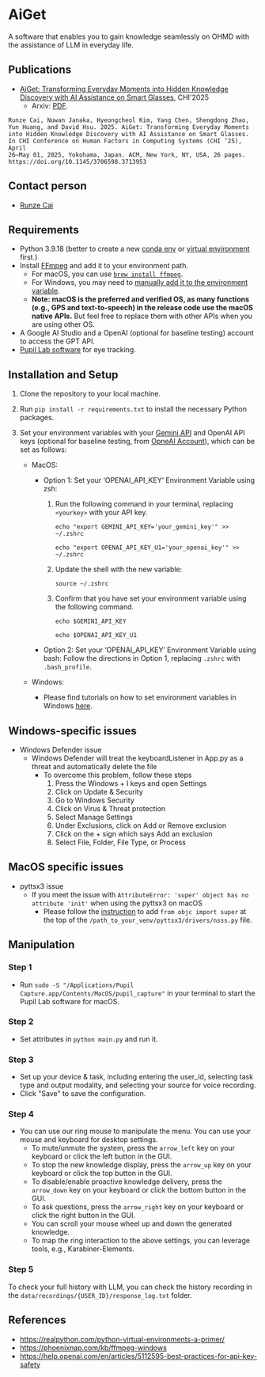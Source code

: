 # AiGet
A software that enables you to gain knowledge seamlessly on OHMD with the assistance of LLM in everyday life.

## Publications
- [AiGet: Transforming Everyday Moments into Hidden Knowledge Discovery with AI Assistance on Smart Glasses](https://doi.org/10.1145/3706598.3713953), CHI'2025
  - Arxiv: [PDF](https://arxiv.org/pdf/2501.16240).

```
Runze Cai, Nuwan Janaka, Hyeongcheol Kim, Yang Chen, Shengdong Zhao,
Yun Huang, and David Hsu. 2025. AiGet: Transforming Everyday Moments
into Hidden Knowledge Discovery with AI Assistance on Smart Glasses.
In CHI Conference on Human Factors in Computing Systems (CHI ’25), April
26–May 01, 2025, Yokohama, Japan. ACM, New York, NY, USA, 26 pages.
https://doi.org/10.1145/3706598.3713953

```

## Contact person
- [Runze Cai](http://runzecai.com)


## Requirements
- Python 3.9.18 (better to create a new [conda env](https://conda.io/projects/conda/en/latest/user-guide/tasks/manage-environments.html) or [virtual environment](https://realpython.com/python-virtual-environments-a-primer/) first.)
- Install [FFmpeg](https://ffmpeg.org/) and add it to your environment path.
  - For macOS, you can use [`brew install ffmpeg`](https://formulae.brew.sh/formula/ffmpeg).
  - For Windows, you may need to [manually add it to the environment variable](https://phoenixnap.com/kb/ffmpeg-windows).
  - **Note: macOS is the preferred and verified OS, as many functions (e.g., GPS and text-to-speech) in the release code use the macOS native APIs.** But feel free to replace them with other APIs when you are using other OS.
- A Google AI Studio and a OpenAI (optional for baseline testing) account to access the GPT API.
- [Pupil Lab software](https://docs.pupil-labs.com/core/) for eye tracking.


## Installation and Setup

1. Clone the repository to your local machine.
2. Run `pip install -r requirements.txt` to install the necessary Python packages.
3. Set your environment variables with your [Gemini API](https://ai.google.dev/aistudio) and OpenAI API keys (optional for baseline testing, from [OpneAI Account](https://platform.openai.com/account/api-keys)), which can be set as follows:

   - MacOS:

      - Option 1: Set your ‘OPENAI_API_KEY’ Environment Variable using zsh:

         1. Run the following command in your terminal, replacing `<yourkey>` with your API key.

            ```echo "export GEMINI_API_KEY='your_gemini_key'" >> ~/.zshrc```
        
            ```echo "export OPENAI_API_KEY_U1='your_openai_key'" >> ~/.zshrc```

         2. Update the shell with the new variable:

            ```source ~/.zshrc```

         3. Confirm that you have set your environment variable using the following command.

            ```echo $GEMINI_API_KEY```
        
            ```echo $OPENAI_API_KEY_U1``` 

      - Option 2: Set your ‘OPENAI_API_KEY’ Environment Variable using bash:
        Follow the directions in Option 1, replacing `.zshrc` with `.bash_profile`.
   - Windows:

      - Please find tutorials on how to set environment variables in Windows [here](https://www.architectryan.com/2018/08/31/how-to-change-environment-variables-on-windows-10/).

## Windows-specific issues
- Windows Defender issue
  - Windows Defender will treat the keyboardListener in App.py as a threat and automatically delete the file 
    - To overcome this problem, follow these steps
      1. Press the Windows + I keys and open Settings
      2. Click on Update & Security
      3. Go to Windows Security
      4. Click on Virus & Threat protection
      5. Select Manage Settings
      6. Under Exclusions, click on Add or Remove exclusion
      7. Click on the + sign which says Add an exclusion
      8. Select File, Folder, File Type, or Process

## MacOS specific issues
- pyttsx3 issue
  - If you meet the issue with `AttributeError: 'super' object has no attribute 'init'` when using the pyttsx3 on macOS
    - Please follow the [instruction](https://github.com/RapidWareTech/pyttsx/pull/35/files) to add `from objc import super` at the top of the `/path_to_your_venv/pyttsx3/drivers/nsss.py` file.


## Manipulation

### Step 1
- Run ``sudo -S "/Applications/Pupil Capture.app/Contents/MacOS/pupil_capture"`` in your terminal to start the Pupil Lab software for macOS.

### Step 2
- Set attributes in ``python main.py`` and run it.

### Step 3
- Set up your device & task, including entering the user_id, selecting task type and output modality, and selecting your source for voice recording.
- Click "Save" to save the configuration.

### Step 4
- You can use our ring mouse to manipulate the menu. You can use your mouse and keyboard for desktop settings.
  - To mute/unmute the system, press the ``arrow_left`` key on your keyboard or click the left button in the GUI. 
  - To stop the new knowledge display, press the ``arrow_up`` key on your keyboard or click the top button in the GUI. 
  - To disable/enable proactive knowledge delivery, press the ``arrow_down`` key on your keyboard or click the bottom button in the GUI.
  - To ask questions, press the  ``arrow_right`` key on your keyboard or click the right button in the GUI. 
  - You can scroll your mouse wheel up and down the generated knowledge.
  - To map the ring interaction to the above settings, you can leverage tools, e.g., Karabiner-Elements.

### Step 5
To check your full history with LLM, you can check the history recording in the ``data/recordings/{USER_ID}/response_log.txt`` folder.

## References

- https://realpython.com/python-virtual-environments-a-primer/
- https://phoenixnap.com/kb/ffmpeg-windows
- https://help.openai.com/en/articles/5112595-best-practices-for-api-key-safety




